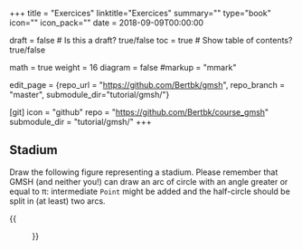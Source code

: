 +++
title = "Exercices"
linktitle="Exercices"
summary=""
type="book"
icon=""
icon_pack=""
date = 2018-09-09T00:00:00

draft = false  # Is this a draft? true/false
toc = true  # Show table of contents? true/false

math = true
weight = 16
diagram = false
#markup = "mmark"

edit_page = {repo_url = "https://github.com/Bertbk/gmsh", repo_branch = "master", submodule_dir="tutorial/gmsh/"}

[git]
  icon = "github"
  repo = "https://github.com/Bertbk/course_gmsh"
  submodule_dir = "tutorial/gmsh/"
+++

## Stadium

Draw the following figure representing a stadium. Please remember that GMSH (and neither you!) can draw an arc of circle with an angle greater or equal to π: intermediate `Point` might be added and the half-circle should be split in (at least) two arcs.

{{<figure src="../../img/stadium.svg"  title="Stadium">}}
